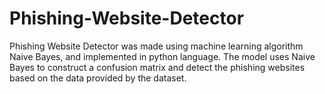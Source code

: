 # Phishing-Website-Detector
Phishing Website Detector was made using machine learning algorithm Naive Bayes, and implemented in python language. The model uses Naive Bayes to construct a confusion matrix and detect the phishing websites based on the data provided by the dataset.
